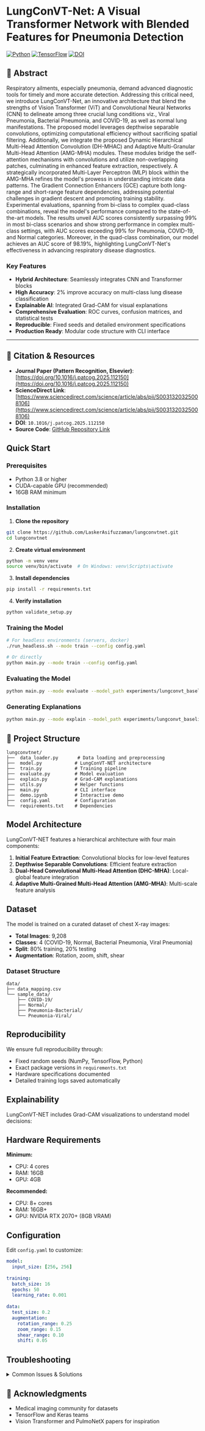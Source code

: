 # LungConVT-Net: A Visual Transformer Network with Blended Features for Pneumonia Detection

[![Python](https://img.shields.io/badge/python-3.8%2B-blue)](https://www.python.org/downloads/)
[![TensorFlow](https://img.shields.io/badge/tensorflow-2.10%2B-orange)](https://www.tensorflow.org/)
[![DOI](https://img.shields.io/badge/DOI-10.1016%2Fj.patcog.2025.112150-blue)](https://doi.org/10.1016/j.patcog.2025.112150)

## 🔬 Abstract

Respiratory ailments, especially pneumonia, demand advanced diagnostic tools for timely and more accurate detection. Addressing this critical need, we introduce LungConVT-Net, an innovative architecture that blend the strengths of Vision Transformer (ViT) and Convolutional Neural Networks (CNN) to delineate among three crucial lung conditions viz., Viral Pneumonia, Bacterial Pneumonia, and COVID-19, as well as normal lung manifestations. The proposed model leverages depthwise separable convolutions, optimizing computational efficiency without sacrificing spatial filtering. Additionally, we integrate the proposed Dynamic Hierarchical Multi-Head Attention Convolution (DH-MHAC) and Adaptive Multi-Granular Multi-Head Attention (AMG-MHA) modules. These modules bridge the self-attention mechanisms with convolutions and utilize non-overlapping patches, culminating in enhanced feature extraction, respectively. A strategically incorporated Multi-Layer Perceptron (MLP) block within the AMG-MHA refines the model's prowess in understanding intricate data patterns. The Gradient Connection Enhancers (GCE) capture both long-range and short-range feature dependencies, addressing potential challenges in gradient descent and promoting training stability. Experimental evaluations, spanning from bi-class to complex quad-class combinations, reveal the model's performance compared to the state-of-the-art models.  The results unveil AUC scores consistently surpassing 99\% in most bi-class scenarios and show strong performance in complex multi-class settings, with AUC scores exceeding 99\% for Pneumonia, COVID-19, and Normal categories. Moreover, in the quad-class combination, our model achieves an AUC score of 98.19\%, highlighting LungConVT-Net's effectiveness in advancing respiratory disease diagnostics.


### Key Features

- **Hybrid Architecture**: Seamlessly integrates CNN and Transformer blocks
- **High Accuracy**: 2% improve accuracy on multi-class lung disease classification
- **Explainable AI**: Integrated Grad-CAM for visual explanations
- **Comprehensive Evaluation**: ROC curves, confusion matrices, and statistical tests
- **Reproducible**: Fixed seeds and detailed environment specifications
- **Production Ready**: Modular code structure with CLI interface

---

## 📄 Citation & Resources
- **Journal Paper (Pattern Recognition, Elsevier)**: [https://doi.org/10.1016/j.patcog.2025.112150](https://doi.org/10.1016/j.patcog.2025.112150)  
- **ScienceDirect Link**: [https://www.sciencedirect.com/science/article/abs/pii/S0031320325008106](https://www.sciencedirect.com/science/article/abs/pii/S0031320325008106)  
- **DOI**: `10.1016/j.patcog.2025.112150`  
- **Source Code**: [GitHub Repository Link](https://github.com/LaskerAsifuzzaman/lungconvtnet)



## Quick Start

### Prerequisites

- Python 3.8 or higher
- CUDA-capable GPU (recommended)
- 16GB RAM minimum

### Installation

1. **Clone the repository**
```bash
git clone https://github.com/LaskerAsifuzzaman/lungconvtnet.git
cd lungconvtnet
```

2. **Create virtual environment**
```bash
python -m venv venv
source venv/bin/activate  # On Windows: venv\Scripts\activate
```

3. **Install dependencies**
```bash
pip install -r requirements.txt
```

4. **Verify installation**
```bash
python validate_setup.py
```

### Training the Model

```bash
# For headless environments (servers, docker)
./run_headless.sh --mode train --config config.yaml

# Or directly
python main.py --mode train --config config.yaml
```

### Evaluating the Model

```bash
python main.py --mode evaluate --model_path experiments/lungconvt_baseline/models/lungconvt_final.h5 --config config.yaml
```

### Generating Explanations

```bash
python main.py --mode explain --model_path experiments/lungconvt_baseline/models/lungconvt_final.h5 --image_path path/to/image.jpg
```

## 📁 Project Structure

```
lungconvtnet/
├──  data_loader.py       # Data loading and preprocessing
├──  model.py            # LungConVT-NET architecture
├──  train.py            # Training pipeline
├──  evaluate.py         # Model evaluation
├──  explain.py          # Grad-CAM explanations
├──  utils.py            # Helper functions
├──  main.py             # CLI interface
├──  demo.ipynb          # Interactive demo
├──  config.yaml         # Configuration
└──  requirements.txt    # Dependencies
```

## Model Architecture

LungConVT-NET features a hierarchical architecture with four main components:

1. **Initial Feature Extraction**: Convolutional blocks for low-level features
2. **Depthwise Separable Convolutions**: Efficient feature extraction
3. **Dual-Head Convolutional Multi-Head Attention (DHC-MHA)**: Local-global feature integration
4. **Adaptive Multi-Grained Multi-Head Attention (AMG-MHA)**: Multi-scale feature analysis


## Dataset

The model is trained on a curated dataset of chest X-ray images:

- **Total Images**: 9,208
- **Classes**: 4 (COVID-19, Normal, Bacterial Pneumonia, Viral Pneumonia)
- **Split**: 80% training, 20% testing
- **Augmentation**: Rotation, zoom, shift, shear

### Dataset Structure
```
data/
├── data_mapping.csv
└── sample_data/
    ├── COVID-19/
    ├── Normal/
    ├── Pneumonia-Bacterial/
    └── Pneumonia-Viral/
```

## Reproducibility

We ensure full reproducibility through:

- Fixed random seeds (NumPy, TensorFlow, Python)
- Exact package versions in `requirements.txt`
- Hardware specifications documented
- Detailed training logs saved automatically


## Explainability

LungConVT-NET includes Grad-CAM visualizations to understand model decisions:

## Hardware Requirements

**Minimum:**
- CPU: 4 cores
- RAM: 16GB
- GPU: 4GB 

**Recommended:**
- CPU: 8+ cores
- RAM: 16GB+
- GPU: NVIDIA RTX 2070+ (8GB VRAM)

## Configuration

Edit `config.yaml` to customize:

```yaml
model:
  input_size: [256, 256]
  
training:
  batch_size: 16
  epochs: 50
  learning_rate: 0.001
  
data:
  test_size: 0.2
  augmentation:
    rotation_range: 0.25
    zoom_range: 0.15
    shear_range: 0.10
    shift: 0.05
```

## Troubleshooting

<details>
<summary>Common Issues & Solutions</summary>

### Display/Qt Errors
```bash
export MPLBACKEND=Agg
export QT_QPA_PLATFORM=offscreen
```

### Out of Memory
- Reduce `batch_size` in config.yaml
- Enable mixed precision training

### Installation Issues
```bash
pip install --upgrade pip
pip install -r requirements.txt --no-cache-dir
```

</details>


## 🙏 Acknowledgments

- Medical imaging community for datasets
- TensorFlow and Keras teams
- Vision Transformer and PulmoNetX papers for inspiration

